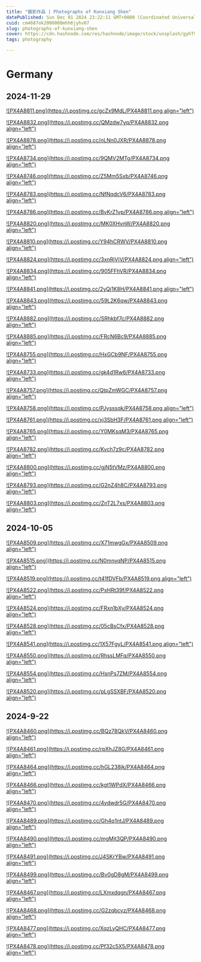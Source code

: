 ```yaml
---
title: "摄影作品 | Photographs of Kunxiang Shen"
datePublished: Sun Dec 01 2024 23:22:11 GMT+0000 (Coordinated Universal Time)
cuid: cm4687ok2000008mhh6jyhv07
slug: photographs-of-kunxiang-shen
cover: https://cdn.hashnode.com/res/hashnode/image/stock/unsplash/gyhT9Sb20XY/upload/a40e29cf84f05635eb8197d70f98ec27.jpeg
tags: photography

---
```


# Germany

## 2024-11-29

[![PX4A8811.png](https://i.postimg.cc/gcZx9MdL/PX4A8811.png align="left")](https://postimg.cc/3W38mFk3)

[![PX4A8832.png](https://i.postimg.cc/QMzdw7yq/PX4A8832.png align="left")](https://postimg.cc/zLnNRy5L)

[![PX4A8878.png](https://i.postimg.cc/nLNn0JXR/PX4A8878.png align="left")](https://postimg.cc/xkyr1ByM)

[![PX4A8734.png](https://i.postimg.cc/9QMV2MTg/PX4A8734.png align="left")](https://postimg.cc/KRdCrm0t)

[![PX4A8746.png](https://i.postimg.cc/Z5Mm5Sxb/PX4A8746.png align="left")](https://postimg.cc/21hM0gtM)

[![PX4A8783.png](https://i.postimg.cc/NfNqdcV6/PX4A8783.png align="left")](https://postimg.cc/3dDcwP3N)

[![PX4A8786.png](https://i.postimg.cc/BvKrZ1vp/PX4A8786.png align="left")](https://postimg.cc/cKd9XCwt)

[![PX4A8820.png](https://i.postimg.cc/MK0XHvnW/PX4A8820.png align="left")](https://postimg.cc/8j5Tnkd3)

[![PX4A8810.png](https://i.postimg.cc/Y94hCRWV/PX4A8810.png align="left")](https://postimg.cc/gXWYMv4q)

[![PX4A8824.png](https://i.postimg.cc/3xnRjVjV/PX4A8824.png align="left")](https://postimg.cc/4YHss8SQ)

[![PX4A8834.png](https://i.postimg.cc/905FFhVR/PX4A8834.png align="left")](https://postimg.cc/VrgcD2Jm)

[![PX4A8841.png](https://i.postimg.cc/2yQj1K8H/PX4A8841.png align="left")](https://postimg.cc/PvqncKDZ)

[![PX4A8843.png](https://i.postimg.cc/59L2K6qw/PX4A8843.png align="left")](https://postimg.cc/8skGjkY5)

[![PX4A8882.png](https://i.postimg.cc/SRhkbf7c/PX4A8882.png align="left")](https://postimg.cc/Q90Rp5zM)

[![PX4A8885.png](https://i.postimg.cc/FRcN6Bc9/PX4A8885.png align="left")](https://postimg.cc/mzbvzV8q)

[![PX4A8755.png](https://i.postimg.cc/HxGCb9NF/PX4A8755.png align="left")](https://postimg.cc/sBJ8r7sJ)

[![PX4A8733.png](https://i.postimg.cc/gk4d1Rw6/PX4A8733.png align="left")](https://postimg.cc/nCs6DXGH)

[![PX4A8757.png](https://i.postimg.cc/QtpZmWGC/PX4A8757.png align="left")](https://postimg.cc/MMKLKHGJ)

[![PX4A8758.png](https://i.postimg.cc/PJysssqk/PX4A8758.png align="left")](https://postimg.cc/SYntCP8Z)

[![PX4A8761.png](https://i.postimg.cc/xj3SbH3F/PX4A8761.png align="left")](https://postimg.cc/Btbzrjyx)

[![PX4A8765.png](https://i.postimg.cc/Y0MKsqM3/PX4A8765.png align="left")](https://postimg.cc/8JK0FGFJ)

[![PX4A8782.png](https://i.postimg.cc/Kvch7z9c/PX4A8782.png align="left")](https://postimg.cc/t7ccpXQ8)

[![PX4A8800.png](https://i.postimg.cc/gjN5tVMz/PX4A8800.png align="left")](https://postimg.cc/q66jz3VS)

[![PX4A8793.png](https://i.postimg.cc/G2nZ4h8C/PX4A8793.png align="left")](https://postimg.cc/XZx2hWkH)

[![PX4A8803.png](https://i.postimg.cc/ZnT2L7xs/PX4A8803.png align="left")](https://postimg.cc/bDBmyRM1)

## 2024-10-05

[![PX4A8509.png](https://i.postimg.cc/X71mwgGx/PX4A8509.png align="left")](https://postimg.cc/F7cTv3xJ)

[![PX4A8515.png](https://i.postimg.cc/N0mnvqNP/PX4A8515.png align="left")](https://postimg.cc/3yr126Qg)

[![PX4A8519.png](https://i.postimg.cc/t41fDVFb/PX4A8519.png align="left")](https://postimg.cc/hXBptvCZ)

[![PX4A8522.png](https://i.postimg.cc/PxHRt39f/PX4A8522.png align="left")](https://postimg.cc/cKDmhmdP)

[![PX4A8524.png](https://i.postimg.cc/FRxn1bXy/PX4A8524.png align="left")](https://postimg.cc/qhzG53Rq)

[![PX4A8528.png](https://i.postimg.cc/05cBsCfx/PX4A8528.png align="left")](https://postimg.cc/fkSK7mpg)

[![PX4A8541.png](https://i.postimg.cc/1X57FgyL/PX4A8541.png align="left")](https://postimg.cc/YGZxKCG3)

[![PX4A8550.png](https://i.postimg.cc/RhssLMFq/PX4A8550.png align="left")](https://postimg.cc/MfBmWJ18)

[![PX4A8554.png](https://i.postimg.cc/HsnPs7ZM/PX4A8554.png align="left")](https://postimg.cc/8j8bZsVk)

[![PX4A8520.png](https://i.postimg.cc/pLgSSXBF/PX4A8520.png align="left")](https://postimg.cc/0z0ZMvFk)

## 2024-9-22

[![PX4A8460.png](https://i.postimg.cc/BQz78QkV/PX4A8460.png align="left")](https://postimg.cc/svp4qyVY)

[![PX4A8461.png](https://i.postimg.cc/rpXhJZ8G/PX4A8461.png align="left")](https://postimg.cc/68cL604T)

[![PX4A8464.png](https://i.postimg.cc/hGL238jk/PX4A8464.png align="left")](https://postimg.cc/rdpGDr5j)

[![PX4A8466.png](https://i.postimg.cc/kgt1WPdX/PX4A8466.png align="left")](https://postimg.cc/yDsyz5dw)

[![PX4A8470.png](https://i.postimg.cc/4ydwdr5G/PX4A8470.png align="left")](https://postimg.cc/tZKFvvwv)

[![PX4A8489.png](https://i.postimg.cc/Gh4q1ntJ/PX4A8489.png align="left")](https://postimg.cc/1fZppTpf)

[![PX4A8490.png](https://i.postimg.cc/mgMjt3QP/PX4A8490.png align="left")](https://postimg.cc/bZyk5tVP)

[![PX4A8491.png](https://i.postimg.cc/J4SKrYBw/PX4A8491.png align="left")](https://postimg.cc/1fcDMHHM)

[![PX4A8499.png](https://i.postimg.cc/Bv0gD8gM/PX4A8499.png align="left")](https://postimg.cc/Hr6X1kFy)

[![PX4A8467.png](https://i.postimg.cc/LXmxdqgn/PX4A8467.png align="left")](https://postimg.cc/xkFvM1R2)

[![PX4A8468.png](https://i.postimg.cc/G2zqbcvz/PX4A8468.png align="left")](https://postimg.cc/MMMyDJPj)

[![PX4A8477.png](https://i.postimg.cc/XqzLyQHC/PX4A8477.png align="left")](https://postimg.cc/4HpVDbTf)

[![PX4A8478.png](https://i.postimg.cc/Pf32c5X5/PX4A8478.png align="left")](https://postimg.cc/w3NXRHRC)